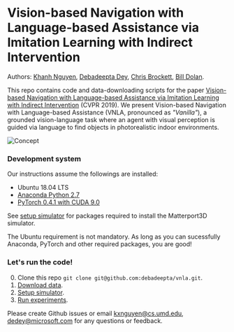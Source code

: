 # Vision-based Navigation with Language-based Assistance via Imitation Learning with Indirect Intervention

Authors: [Khanh Nguyen](https://khanhptnk.github.io), [Debadeepta Dey](http://www.debadeepta.com/), [Chris Brockett](https://www.microsoft.com/en-us/research/people/chrisbkt/), [Bill Dolan](https://www.microsoft.com/en-us/research/people/billdol/).

This repo contains code and data-downloading scripts for the paper [Vision-based Navigation with Language-based Assistance via Imitation Learning with Indirect Intervention](https://arxiv.org/abs/1812.04155) (CVPR 2019). We present Vision-based Navigation with Language-based Assistance (VNLA, pronounced as *"Vanilla"*), a grounded vision-language task where an agent with visual perception is guided via language to find objects in photorealistic indoor environments. 

![Concept](example.svg)


### Development system	

Our instructions assume the followings are installed:

* Ubuntu 18.04 LTS 
* [Anaconda Python 2.7](https://www.anaconda.com/download/#linux)
* [PyTorch 0.4.1 with CUDA 9.0](https://pytorch.org/get-started/previous-versions/)

See [setup simulator](https://github.com/debadeepta/learningtoask/tree/master/code) for packages required to install the Matterport3D simulator.

The Ubuntu requirement is not mandatory. As long as you can sucessfully Anaconda, PyTorch and other required packages, you are good!


### Let's run the code!

0. Clone this repo `git clone git@github.com:debadeepta/vnla.git`. 
1. [Download data](https://github.com/debadeepta/learningtoask/tree/master/data). 
2. [Setup simulator](https://github.com/debadeepta/learningtoask/tree/master/code). 
3. [Run experiments](https://github.com/debadeepta/learningtoask/tree/master/code/tasks/VNLA). 


Please create Github issues or email kxnguyen@cs.umd.edu, dedey@microsoft.com for any questions or feedback. 



